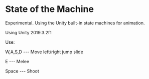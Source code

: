 # State of the Machine
 Experimental. Using the Unity built-in state machines for animation.
 
 Using Unity 2019.3.2f1
 
 
 Use:
 
 W,A,S,D --- Move left/right jump slide
 
 E --- Melee
 
 Space --- Shoot
 